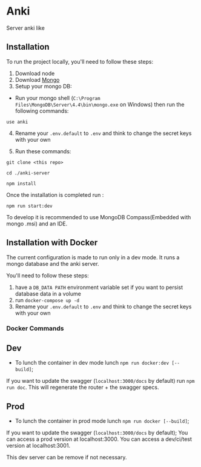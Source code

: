 # Anki
Server anki like

## Installation
To run the project locally, you'll need to follow these steps:

1. Download node
2. Download [Mongo](https://www.mongodb.com/try/download/community)
3. Setup your mongo DB:
- Run your mongo shell (`C:\Program Files\MongoDB\Server\4.4\bin\mongo.exe` on Windows) then run the following commands: 
```shell
use anki
```
4. Rename your `.env.default` to `.env` and think to change the secret keys with your own

5. Run these commands:

`git clone <this repo>`

`cd ./anki-server`

`npm install`

Once the installation is completed run :

`npm run start:dev`

To develop it is recommended to use MongoDB Compass(Embedded with mongo .msi) and an IDE.

## Installation with Docker
The current configuration is made to run only in a dev mode.
It runs a mongo database and the anki server.

You'll need to follow these steps:

1. have a `DB_DATA PATH` environment variable set if you want to persist database data in a volume
2. run `docker-compose up -d`
3. Rename your `.env.default` to `.env` and think to change the secret keys with your own 

### Docker Commands

## Dev

- To lunch the container in dev mode lunch `npm run docker:dev [--build]`;

If you want to update the swagger (`localhost:3000/docs` by default) run `npm run doc`.
This will regenerate the router + the swagger specs.

## Prod

- To lunch the container in prod mode lunch `npm run docker [--build]`;

If you want to update the swagger (`localhost:3000/docs` by default);
You can access a prod version at localhost:3000.
You can access a dev/ci/test version at localhost:3001.

This dev server can be remove if not necessary.
